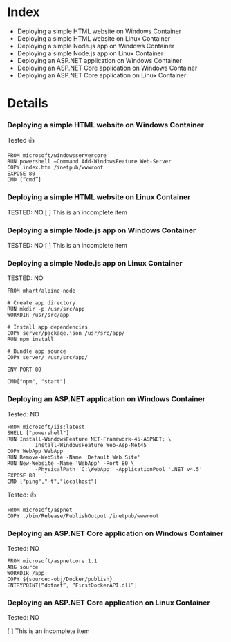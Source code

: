 # Index

- Deploying a simple HTML website on Windows Container
- Deploying a simple HTML website on Linux Container
- Deploying a simple Node.js app on Windows Container
- Deploying a simple Node.js app on Linux Container
- Deploying an ASP.NET application on Windows Container
- Deploying an ASP.NET Core application on Windows Container
- Deploying an ASP.NET Core application on Linux Container



# Details


### Deploying a simple HTML website on Windows Container
Tested :+1:
```
FROM microsoft/windowsservercore
RUN powershell –Command Add-WindowsFeature Web-Server
COPY index.htm /inetpub/wwwroot
EXPOSE 80
CMD [“cmd”]
```

### Deploying a simple HTML website on Linux Container
TESTED: NO
[ ] This is an incomplete item


### Deploying a simple Node.js app on Windows Container
TESTED: NO
[ ] This is an incomplete item


### Deploying a simple Node.js app on Linux Container
TESTED: NO
```
FROM mhart/alpine-node

# Create app directory
RUN mkdir -p /usr/src/app
WORKDIR /usr/src/app

# Install app dependencies
COPY server/package.json /usr/src/app/
RUN npm install

# Bundle app source
COPY server/ /usr/src/app/

ENV PORT 80

CMD["npm", "start"]
```

### Deploying an ASP.NET application on Windows Container
Tested: NO
```
FROM microsoft/iis:latest
SHELL ["powershell"]
RUN Install-WindowsFeature NET-Framework-45-ASPNET; \
		 Install-WindowsFeature Web-Asp-Net45
COPY WebApp WebApp
RUN Remove-WebSite -Name 'Default Web Site'
RUN New-Website -Name 'WebApp' -Port 80 \
		 -PhysicalPath 'C:\WebApp' -ApplicationPool '.NET v4.5'
EXPOSE 80
CMD ["ping","-t","localhost"]
```


Tested: :+1:

```
FROM microsoft/aspnet
COPY ./bin/Release/PublishOutput /inetpub/wwwroot
```

### Deploying an ASP.NET Core application on Windows Container
Tested: NO
```
FROM microsoft/aspnetcore:1.1
ARG source
WORKDIR /app
COPY ${source:-obj/Docker/publish}
ENTRYPOINT[“dotnet”, “FirstDockerAPI.dll”]

```
### Deploying an ASP.NET Core application on Linux Container
Tested: NO

[ ] This is an incomplete item
